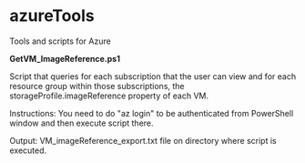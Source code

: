 # azureTools
Tools and scripts for Azure

**GetVM_ImageReference.ps1**

Script that queries for each subscription that the user can view and for each resource group within those subscriptions, the storageProfile.imageReference property of each VM.

Instructions: You need to do "az login" to be authenticated from PowerShell window and then execute script there. 

Output: VM_imageReference_export.txt file on directory where script is executed.
